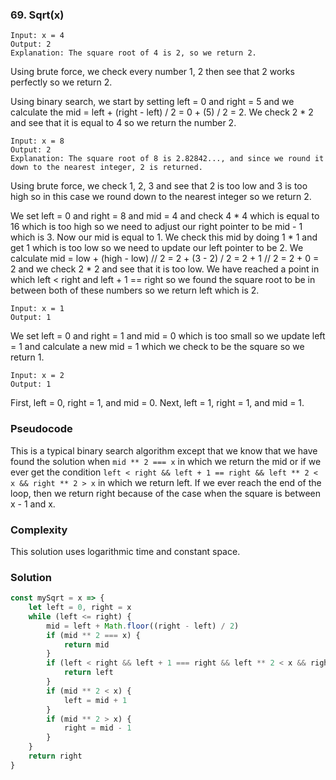 ### 69. Sqrt(x)
```
Input: x = 4
Output: 2
Explanation: The square root of 4 is 2, so we return 2.
```
Using brute force, we check every number 1, 2 then see that 2 works perfectly so we return 2.

Using binary search, we start by setting left = 0 and right = 5 and we calculate the mid = left + (right - left) / 2 = 0 + (5) / 2 = 2. We check 2 * 2 and see that it is equal to 4 so we return the number 2.

```
Input: x = 8
Output: 2
Explanation: The square root of 8 is 2.82842..., and since we round it down to the nearest integer, 2 is returned.
```
Using brute force, we check 1, 2, 3 and see that 2 is too low and 3 is too high so in this case we round down to the nearest integer so we return 2.

We set left = 0 and right = 8 and mid = 4 and check 4 * 4 which is equal to 16 which is too high so we need to adjust our right pointer to be mid - 1 which is 3. Now our mid is equal to 1. We check this mid by doing 1 * 1 and get 1 which is too low so we need to update our left pointer to be 2. We calculate mid = low + (high - low) // 2 = 2 + (3 - 2) / 2 = 2 + 1 // 2 = 2 + 0 = 2 and we check 2 * 2 and see that it is too low. We have reached a point in which left < right and left + 1 == right so we found the square root to be in between both of these numbers so we return left which is 2.

```
Input: x = 1
Output: 1
```
We set left = 0 and right = 1 and mid = 0 which is too small so we update left = 1 and calculate a new mid = 1 which we check to be the square so we return 1.

```
Input: x = 2
Output: 1
```

First, left = 0, right = 1, and mid = 0. Next, left = 1, right = 1, and mid = 1.

### Pseudocode
This is a typical binary search algorithm except that we know that we have found the solution when `mid ** 2 === x` in which we return the mid or if we ever get the condition `left < right && left + 1 == right && left ** 2 < x && right ** 2 > x` in which we return left. If we ever reach the end of the loop, then we return right because of the case when the square is between x - 1 and x.

### Complexity
This solution uses logarithmic time and constant space.

### Solution
```js
const mySqrt = x => {
    let left = 0, right = x
    while (left <= right) {
        mid = left + Math.floor((right - left) / 2)
        if (mid ** 2 === x) {
            return mid
        }
        if (left < right && left + 1 === right && left ** 2 < x && right ** 2 > x) {
            return left
        }
        if (mid ** 2 < x) {
            left = mid + 1
        }
        if (mid ** 2 > x) {
            right = mid - 1
        }
    }
    return right
}
```